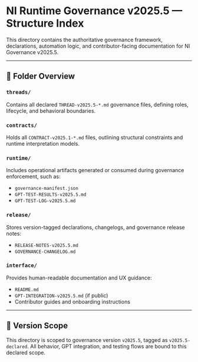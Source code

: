 # NI Runtime Governance v2025.5 — Structure Index

This directory contains the authoritative governance framework, declarations, automation logic, and contributor-facing documentation for NI Governance v2025.5.

---

## 📁 Folder Overview

### `threads/`
Contains all declared `THREAD-v2025.5-*.md` governance files, defining roles, lifecycle, and behavioral boundaries.

### `contracts/`
Holds all `CONTRACT-v2025.1-*.md` files, outlining structural constraints and runtime interpretation models.

### `runtime/`
Includes operational artifacts generated or consumed during governance enforcement, such as:
- `governance-manifest.json`
- `GPT-TEST-RESULTS-v2025.5.md`
- `GPT-TEST-LOG-v2025.5.md`

### `release/`
Stores version-tagged declarations, changelogs, and governance release notes:
- `RELEASE-NOTES-v2025.5.md`
- `GOVERNANCE-CHANGELOG.md`

### `interface/`
Provides human-readable documentation and UX guidance:
- `README.md`
- `GPT-INTEGRATION-v2025.5.md` (if public)
- Contributor guides and onboarding instructions

---

## 🧠 Version Scope

This directory is scoped to governance version `v2025.5`, tagged as `v2025.5-declared`. All behavior, GPT integration, and testing flows are bound to this declared scope.
